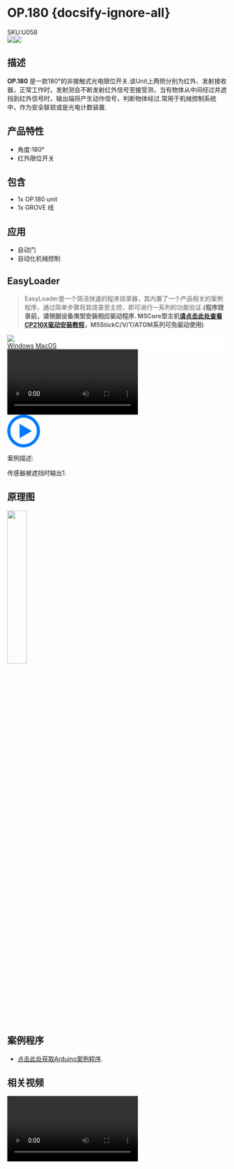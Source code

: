 # OP.180 {docsify-ignore-all}

<div class="badge badge-pill badge-primary product_sku_tag">SKU:U058</div>

<div class="product_pic"><img src="assets/img/product_pics/unit/op180/unit_op180_01.webp"><img src="assets/img/product_pics/unit/op180/unit_op180_02.webp"></div>

## 描述

**OP.180** 是一款180°的非接触式光电限位开关.该Unit上两侧分别为红外、发射接收器，正常工作时，发射测会不断发射红外信号至接受测，当有物体从中间经过并遮挡到红外信号时，输出端将产生动作信号，判断物体经过.常用于机械控制系统中，作为安全联锁或是光电计数装置.

## 产品特性

- 角度:180°
- 红外限位开关

## 包含

- 1x OP.180 unit
- 1x GROVE 线

## 应用

- 自动门
- 自动化机械控制

## EasyLoader

>EasyLoader是一个简洁快速的程序烧录器，其内置了一个产品相关的案例程序，通过简单步骤将其烧录至主控，即可进行一系列的功能验证.**(程序烧录前，请根据设备类型安装相应驱动程序. M5Core型主机[请点击此处查看CP210X驱动安装教程](zh_CN/arduino/arduino_development?id=安装串口驱动)，M5StickC/V/T/ATOM系列可免驱动使用)**

<div class="easyloader-box">
    <div style="background-color:white;">
        <div><img src="https://m5stack.oss-cn-shenzhen.aliyuncs.com/image/easyloader_intro.webp"></div>
        <div class="easyloader-btn">
            <a href="https://m5stack.oss-cn-shenzhen.aliyuncs.com/EasyLoader/Windows/UNIT/For%20M5Core/EasyLoader_OP90.180_UNIT_With_M5Core.exe">Windows</a>
            <a href="https://m5stack.oss-cn-shenzhen.aliyuncs.com/EasyLoader/MacOS/UNIT/EasyLoader_OP90.180_UNIT_With_M5Core.dmg">MacOS</a>
            <!-- <a>Linux</a>
            <a>MacOS</a> -->
        </div>
    </div>
    <div>
        <video id="example_video" controls>
            <source src="https://m5stack.oss-cn-shenzhen.aliyuncs.com/video/Product_example_video/Unit/OP90_UNIT.MP4" type="video/mp4">
        </video>
        <div class="easyloader-mask">
        <a>
            <svg id="play-btn" t="1583228776634" class="icon" viewBox="0 0 1024 1024" version="1.1" xmlns="http://www.w3.org/2000/svg" p-id="4152" width="75" height="75"><path d="M512 0C229.216 0 0 229.216 0 512s229.216 512 512 512 512-229.216 512-512S794.784 0 512 0z m0 928C282.24 928 96 741.76 96 512S282.24 96 512 96s416 186.24 416 416-186.24 416-416 416zM384 288l384 224-384 224z" p-id="4153" fill="#007aff"></path></svg></a>
            <p>案例描述:</p>
            <p>传感器被遮挡时输出1.</p>
        </div>
    </div>
</div>

## 原理图

<img src="assets/img/product_pics/unit/op180/unit_op180_04.webp" width="30%" height="30%">

## 案例程序

- [点击此处获取Arduino案例程序](https://github.com/m5stack/M5-ProductExampleCodes/tree/master/Unit/OP90.180).

## 相关视频

<video class="video_size" controls>
    <source src="https://m5stack.oss-cn-shenzhen.aliyuncs.com/video/Product_example_video/OP-90.180.mp4" type="video/mp4">
</video>

<script>

   var purchase_link = 'https://m5stack.com/collections/m5-unit/products/180-infrared-refletive-unit-itr9606';

   anchor_search(purchase_link);
   scrollFunc();

</script>